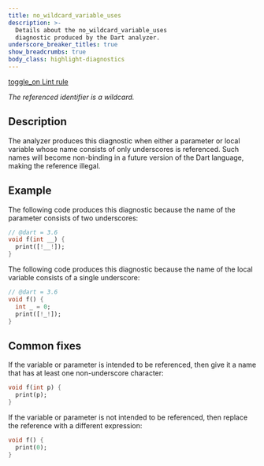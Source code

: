 ```yaml
---
title: no_wildcard_variable_uses
description: >-
  Details about the no_wildcard_variable_uses
  diagnostic produced by the Dart analyzer.
underscore_breaker_titles: true
show_breadcrumbs: true
body_class: highlight-diagnostics
---
```


<div class="tags">
  <a class="tag-label"
      href="/tools/linter-rules/no_wildcard_variable_uses"
      title="Learn about the lint rule that enables this diagnostic."
      aria-label="Learn about the lint rule that enables this diagnostic."
      target="_blank">
    <span class="material-symbols" aria-hidden="true">toggle_on</span>
    <span>Lint rule</span>
  </a>
</div>

_The referenced identifier is a wildcard._

## Description

The analyzer produces this diagnostic when either a parameter or local
variable whose name consists of only underscores is referenced. Such
names will become non-binding in a future version of the Dart language,
making the reference illegal.

## Example

The following code produces this diagnostic because the name of the
parameter consists of two underscores:

```dart
// @dart = 3.6
void f(int __) {
  print([!__!]);
}
```

The following code produces this diagnostic because the name of the
local variable consists of a single underscore:

```dart
// @dart = 3.6
void f() {
  int _ = 0;
  print([!_!]);
}
```

## Common fixes

If the variable or parameter is intended to be referenced, then give it a
name that has at least one non-underscore character:

```dart
void f(int p) {
  print(p);
}
```

If the variable or parameter is not intended to be referenced, then
replace the reference with a different expression:

```dart
void f() {
  print(0);
}
```
